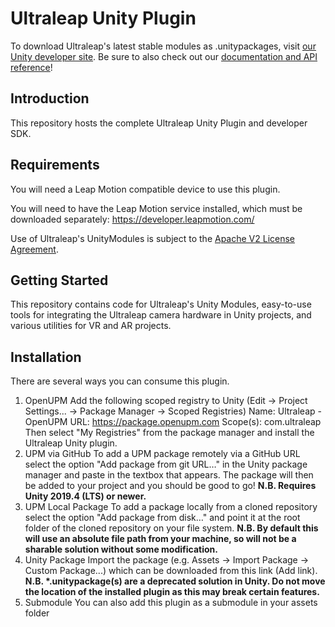 # Ultraleap Unity Plugin

To download Ultraleap's latest stable modules as .unitypackages, visit [our Unity developer site][devsite]. Be sure to also check out our [documentation and API reference][um-docs]!

## Introduction

This repository hosts the complete Ultraleap Unity Plugin and developer SDK.


## Requirements

You will need a Leap Motion compatible device to use this plugin.

You will need to have the Leap Motion service installed, which must be downloaded separately:
  https://developer.leapmotion.com/

Use of Ultraleap's UnityModules is subject to the [Apache V2 License Agreement][apache].

## Getting Started

This repository contains code for Ultraleap's Unity Modules, easy-to-use tools for integrating the Ultraleap camera hardware in Unity projects, and various utilities for VR and AR projects.

## Installation

There are several ways you can consume this plugin.

1. OpenUPM
Add the following scoped registry to Unity (Edit -> Project Settings... -> Package Manager -> Scoped Registries) 
  Name: Ultraleap - OpenUPM
  URL: https://package.openupm.com
  Scope(s): com.ultraleap
  Then select "My Registries" from the package manager and install the Ultraleap Unity plugin.
2. UPM via GitHub
To add a UPM package remotely via a GitHub URL select the option "Add package from git URL…" in the Unity package manager and paste in the textbox that appears. The package will then be added to your project and you should be good to go! __N.B. Requires Unity 2019.4 (LTS) or newer.__
3. UPM Local Package
To add a package locally from a cloned repository select the option "Add package from disk…" and point it at the root folder of the cloned repository on your file system. __N.B. By default this will use an absolute file path from your machine, so will not be a sharable solution without some modification.__
4. Unity Package
Import the package (e.g. Assets -> Import Package -> Custom Package...) which can be downloaded from this link (<TODO>Add link</TODO>). __N.B. *.unitypackage(s) are a deprecated solution in Unity. Do not move the location of the installed plugin as this may break certain features.__
5. Submodule
You can also add this plugin as a submodule in your assets folder 


[um-docs]: https://leapmotion.github.io/UnityModules/
[devsite]: https://developer.leapmotion.com/unity/ "Ultraleap for Developers site"
[wiki]: https://github.com/leapmotion/UnityModules/wiki "Ultraleap / Leap Motion Unity Modules Wiki"
[apache]: http://www.apache.org/licenses/LICENSE-2.0 "Apache V2 License"
[releases]: https://github.com/leapmotion/UnityModules/releases
